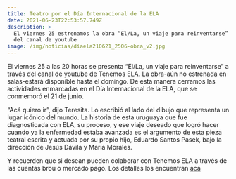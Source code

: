 ```yaml
---
title: Teatro por el Día Internacional de la ELA
date: 2021-06-23T22:53:57.749Z
description: >
  El viernes 25 estrenamos la obra “El/La, un viaje para reinventarse” a través
  del canal de youtube
image: /img/noticias/díaela210621_2506-obra_v2.jpg
---
```

El viernes 25 a las 20 horas se presenta “El/La, un viaje para reinventarse” a través del canal de youtube de Tenemos ELA.  La obra-aún no estrenada en salas-estará disponible hasta el domingo. De esta manera cerramos las actividades enmarcadas en el Día Internacional de la ELA, que se conmemoró el 21 de junio. 

 “Acá quiero ir”, dijo Teresita. Lo escribió al lado del dibujo que representa un lugar icónico del mundo. La historia de esta uruguaya que fue diagnosticada con ELA, su proceso, y ese viaje deseado que logró hacer cuando ya la enfermedad estaba avanzada es el argumento de esta pieza teatral escrita y actuada por su propio hijo, Eduardo Santos Pasek, bajo la dirección de Jesús Dávila y María Morales.

Y recuerden que si desean pueden colaborar con Tenemos ELA a través de las cuentas brou o mercado pago. Los detalles los encuentran [acá](https://tenemosela.org.uy/contact)
